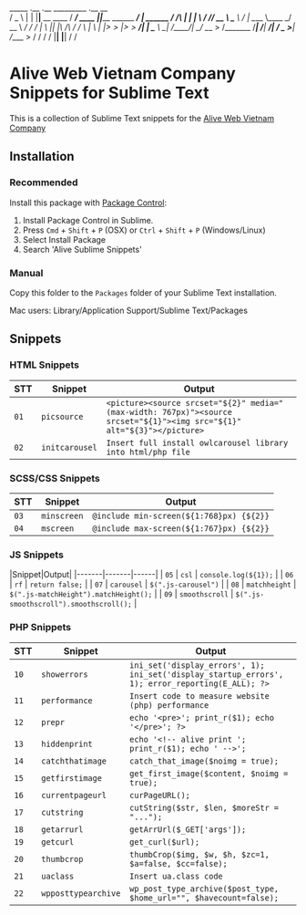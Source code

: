    _____  .__  .__                 _________      .__                      __          
  /  _  \ |  | |__|__  __ ____    /   _____/ ____ |__|_____ ______   _____/  |_  ______
 /  /_\  \|  | |  \  \/ // __ \   \_____  \ /    \|  \____ \\____ \_/ __ \   __\/  ___/
/    |    \  |_|  |\   /\  ___/   /        \   |  \  |  |_> >  |_> >  ___/|  |  \___ \ 
\____|__  /____/__| \_/  \___  > /_______  /___|  /__|   __/|   __/ \___  >__| /____  >
        \/                   \/          \/     \/   |__|   |__|        \/          \/ 

Alive Web Vietnam Company Snippets for Sublime Text
================================================

This is a collection of Sublime Text snippets for the [Alive Web Vietnam Company](https://alive-web.vn/)

## Installation

### Recommended

Install this package with [Package Control](https://sublime.wbond.net/):
1. Install Package Control in Sublime.
2. Press `Cmd` + `Shift` + `P` (OSX) or `Ctrl` + `Shift` + `P` (Windows/Linux)
3. Select Install Package
4. Search 'Alive Sublime Snippets'

### Manual

Copy this folder to the `Packages` folder of your Sublime Text installation.

Mac users: Library/Application Support/Sublime Text/Packages

## Snippets

### HTML Snippets
|STT|Snippet|Output|
|-------|-------|------|
| `01` | `picsource` | `<picture><source srcset="${2}" media="(max-width: 767px)"><source srcset="${1}"><img src="${1}" alt="${3}"></picture>` |
| `02` | `initcarousel` | `Insert full install owlcarousel library into html/php file` |


### SCSS/CSS Snippets
|STT|Snippet|Output|
|-------|-------|------|
| `03` | `minscreen` | `@include min-screen(${1:768}px) {${2}}` |
| `04` | `mscreen` | `@include max-screen(${1:767}px) {${2}}` |


### JS Snippets
|Snippet|Output|
|-------|-------|------|
| `05` | `csl` | `console.log(${1});` |
| `06` | `rf` | `return false;` |
| `07` | `carousel` | `$(".js-carousel")` |
| `08` | `matchheight` | `$(".js-matchHeight").matchHeight();` |
| `09` | `smoothscroll` | `$(".js-smoothscroll").smoothscroll();` |


### PHP Snippets
|STT|Snippet|Output|
|-------|-------|------|
| `10` | `showerrors` | `ini_set('display_errors', 1); ini_set('display_startup_errors', 1); error_reporting(E_ALL); ?>` |
| `11` | `performance` | `Insert code to measure website (php) performance` |
| `12` | `prepr` | `echo '<pre>'; print_r($1); echo '</pre>'; ?>` |
| `13` | `hiddenprint` | `echo '<!-- alive print '; print_r($1); echo ' -->';` |
| `14` | `catchthatimage` | `catch_that_image($noimg = true);` |
| `15` | `getfirstimage` | `get_first_image($content, $noimg = true);` |
| `16` | `currentpageurl` | `curPageURL();` |
| `17` | `cutstring` | `cutString($str, $len, $moreStr = "...");` |
| `18` | `getarrurl` | `getArrUrl($_GET['args']);` |
| `19` | `getcurl` | `get_curl($url);` |
| `20` | `thumbcrop` | `thumbCrop($img, $w, $h, $zc=1, $a=false, $cc=false);` |
| `21` | `uaclass` | `Insert ua.class code` |
| `22` | `wpposttypearchive` | `wp_post_type_archive($post_type, $home_url="", $havecount=false);` |